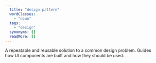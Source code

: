 ```yaml
---
  title: "design pattern"
  wordClasses: 
    - "noun"
  tags: 
    - "design"
  synonyms: []
  readMore: []
---
```

A repeatable and reusable solution to a common design problem. Guides how UI components are built and how they should be used.
